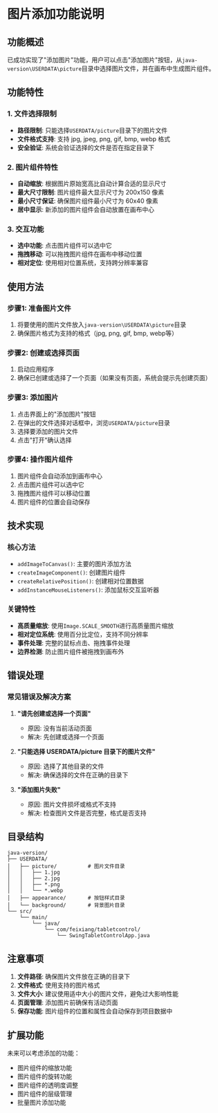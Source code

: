 # 图片添加功能说明

## 功能概述

已成功实现了"添加图片"功能，用户可以点击"添加图片"按钮，从`java-version\USERDATA\picture`目录中选择图片文件，并在画布中生成图片组件。

## 功能特性

### 1. 文件选择限制
- **路径限制**: 只能选择`USERDATA/picture`目录下的图片文件
- **文件格式支持**: 支持 jpg, jpeg, png, gif, bmp, webp 格式
- **安全验证**: 系统会验证选择的文件是否在指定目录下

### 2. 图片组件特性
- **自动缩放**: 根据图片原始宽高比自动计算合适的显示尺寸
- **最大尺寸限制**: 图片组件最大显示尺寸为 200x150 像素
- **最小尺寸保证**: 确保图片组件最小尺寸为 60x40 像素
- **居中显示**: 新添加的图片组件会自动放置在画布中心

### 3. 交互功能
- **选中功能**: 点击图片组件可以选中它
- **拖拽移动**: 可以拖拽图片组件在画布中移动位置
- **相对定位**: 使用相对位置系统，支持跨分辨率兼容

## 使用方法

### 步骤1: 准备图片文件
1. 将要使用的图片文件放入`java-version\USERDATA\picture`目录
2. 确保图片格式为支持的格式（jpg, png, gif, bmp, webp等）

### 步骤2: 创建或选择页面
1. 启动应用程序
2. 确保已创建或选择了一个页面（如果没有页面，系统会提示先创建页面）

### 步骤3: 添加图片
1. 点击界面上的"添加图片"按钮
2. 在弹出的文件选择对话框中，浏览`USERDATA/picture`目录
3. 选择要添加的图片文件
4. 点击"打开"确认选择

### 步骤4: 操作图片组件
1. 图片组件会自动添加到画布中心
2. 点击图片组件可以选中它
3. 拖拽图片组件可以移动位置
4. 图片组件的位置会自动保存

## 技术实现

### 核心方法
- `addImageToCanvas()`: 主要的图片添加方法
- `createImageComponent()`: 创建图片组件
- `createRelativePosition()`: 创建相对位置数据
- `addInstanceMouseListeners()`: 添加鼠标交互监听器

### 关键特性
- **高质量缩放**: 使用`Image.SCALE_SMOOTH`进行高质量图片缩放
- **相对定位系统**: 使用百分比定位，支持不同分辨率
- **事件处理**: 完整的鼠标点击、拖拽事件处理
- **边界检测**: 防止图片组件被拖拽到画布外

## 错误处理

### 常见错误及解决方案

1. **"请先创建或选择一个页面"**
   - 原因: 没有当前活动页面
   - 解决: 先创建或选择一个页面

2. **"只能选择 USERDATA/picture 目录下的图片文件"**
   - 原因: 选择了其他目录的文件
   - 解决: 确保选择的文件在正确的目录下

3. **"添加图片失败"**
   - 原因: 图片文件损坏或格式不支持
   - 解决: 检查图片文件是否完整，格式是否支持

## 目录结构

```
java-version/
├── USERDATA/
│   ├── picture/          # 图片文件目录
│   │   ├── 1.jpg
│   │   ├── 2.jpg
│   │   ├── *.png
│   │   └── *.webp
│   ├── appearance/       # 按钮样式目录
│   └── background/       # 背景图片目录
└── src/
    └── main/
        └── java/
            └── com/feixiang/tabletcontrol/
                └── SwingTabletControlApp.java
```

## 注意事项

1. **文件路径**: 确保图片文件放在正确的目录下
2. **文件格式**: 使用支持的图片格式
3. **文件大小**: 建议使用适中大小的图片文件，避免过大影响性能
4. **页面管理**: 添加图片前确保有活动页面
5. **保存功能**: 图片组件的位置和属性会自动保存到项目数据中

## 扩展功能

未来可以考虑添加的功能：
- 图片组件的缩放功能
- 图片组件的旋转功能
- 图片组件的透明度调整
- 图片组件的层级管理
- 批量图片添加功能
